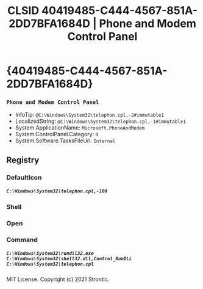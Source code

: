 ﻿---
title: "CLSID 40419485-C444-4567-851A-2DD7BFA1684D | Phone and Modem Control Panel"
excerpt: What is COM-Object CLSID 40419485-C444-4567-851A-2DD7BFA1684D?
---

# {40419485-C444-4567-851A-2DD7BFA1684D}

### `Phone and Modem Control Panel`
* InfoTip: `@C:\Windows\System32\telephon.cpl,-2#immutable1`
* LocalizedString: `@C:\Windows\System32\telephon.cpl,-1#immutable1`
* System.ApplicationName: `Microsoft.PhoneAndModem`
* System.ControlPanel.Category: `0`
* System.Software.TasksFileUrl: `Internal`

## Registry


### DefaultIcon

##### `C:\Windows\System32\telephon.cpl,-100`

### Shell


### Open


### Command

##### `C:\Windows\System32\rundll32.exe C:\Windows\System32\shell32.dll,Control_RunDLL C:\Windows\System32\telephon.cpl`

MIT License. Copyright (c) 2021 Strontic.


